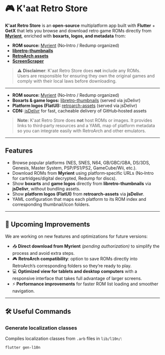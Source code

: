 # 🎮 K'aat Retro Store

**K'aat Retro Store** is an **open-source** multiplatform app built with **Flutter** + **GetX** that lets you browse and download retro game ROMs directly from [**Myrient**](https://myrient.erista.me/), enriched with **boxarts, logos, and metadata** from:

- **ROM source:** [Myrient](https://myrient.erista.me/) (No‑Intro / Redump organized)
- [**libretro-thumbnails**](https://github.com/libretro/libretro-thumbnails)  
- [**RetroArch assets**](https://github.com/libretro/retroarch-assets)  
- [**ScreenScraper**](https://www.screenscraper.fr/)

> ⚠️ **Disclaimer**: K'aat Retro Store does **not** include any ROMs.  
> Users are responsible for ensuring they own the original games and comply with their local laws before downloading.

---

- **ROM source:** [Myrient](https://myrient.erista.me/) (No‑Intro / Redump organized)
- **Boxarts & game logos:** [libretro-thumbnails](https://github.com/libretro/libretro-thumbnails) (served via jsDelivr)
- **Platform logos (FlatUI):** [retroarch-assets](https://github.com/libretro/retroarch-assets) (served via jsDelivr)
- **CDN:** [jsDelivr](https://www.jsdelivr.com/) for fast, cacheable delivery of GitHub‑hosted assets

> **Note:** K'aat Retro Store does **not** host ROMs or images. It provides links to third‑party resources and a YAML map of platform metadata so you can integrate easily with RetroArch and other emulators.

---

## Features

- Browse popular platforms (NES, SNES, N64, GB/GBC/GBA, DS/3DS, Genesis, Master System, PSP/PS1/PS2, GameCube/Wii, etc.).
- Download ROMs from **Myrient** using platform‑specific URLs (No‑Intro for cartridges/digital decrypted, Redump for discs).
- Show **boxarts** and **game logos** directly from **libretro‑thumbnails** via **jsDelivr**, without bundling assets.
- Show **platform logos (FlatUI)** from **retroarch‑assets** via **jsDelivr**.
- YAML configuration that maps each platform to its ROM index and corresponding thumbnail/icon folders.

---

## 📅 Upcoming Improvements

We are working on new features and optimizations for future versions:

- 📥 **Direct download from Myrient** *(pending authorization)* to simplify the process and avoid extra steps.  
- 🎮 **RetroArch compatibility**: option to save ROMs directly into RetroArch’s corresponding folders so they’re ready to play.  
- 💻 **Optimized view for tablets and desktop computers** with a responsive interface that takes full advantage of larger screens.  
- ⚡ **Performance improvements** for faster ROM list loading and smoother navigation.  

---

## 🛠 Useful Commands

### Generate localization classes

Compiles localization classes from `.arb` files in `lib/l10n/`:

```bash
flutter gen-l10n
